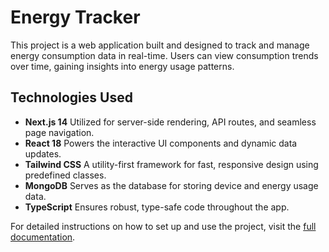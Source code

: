 # Energy Tracker

This project is a web application built and designed to track and manage energy consumption data in real-time. Users can view consumption trends over time, gaining insights into energy usage patterns.

## Technologies Used
- **Next.js 14** Utilized for server-side rendering, API routes, and seamless page navigation.
- **React 18** Powers the interactive UI components and dynamic data updates.
- **Tailwind CSS** A utility-first framework for fast, responsive design using predefined classes.
- **MongoDB** Serves as the database for storing device and energy usage data.
- **TypeScript**  Ensures robust, type-safe code throughout the app.

For detailed instructions on how to set up and use the project, visit the [full documentation](energy-tracker-next14/README.md).
